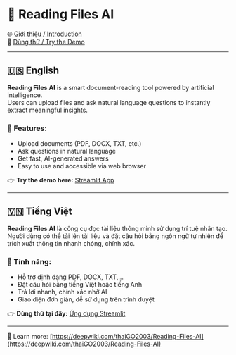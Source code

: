 # 📄 Reading Files AI

🌐 [Giới thiệu / Introduction](https://deepwiki.com/thaiGO2003/Reading-Files-AI)  
🚀 [Dùng thử / Try the Demo](https://reading-files-ai-27bkwjf8ufy2oxcistlwmu.streamlit.app/)

---

## 🇺🇸 English

**Reading Files AI** is a smart document-reading tool powered by artificial intelligence.  
Users can upload files and ask natural language questions to instantly extract meaningful insights.

### 🔹 Features:
- Upload documents (PDF, DOCX, TXT, etc.)
- Ask questions in natural language
- Get fast, AI-generated answers
- Easy to use and accessible via web browser

👉 **Try the demo here:** [Streamlit App](https://reading-files-ai-27bkwjf8ufy2oxcistlwmu.streamlit.app/)

---

## 🇻🇳 Tiếng Việt

**Reading Files AI** là công cụ đọc tài liệu thông minh sử dụng trí tuệ nhân tạo.  
Người dùng có thể tải lên tài liệu và đặt câu hỏi bằng ngôn ngữ tự nhiên để trích xuất thông tin nhanh chóng, chính xác.

### 🔹 Tính năng:
- Hỗ trợ định dạng PDF, DOCX, TXT,...
- Đặt câu hỏi bằng tiếng Việt hoặc tiếng Anh
- Trả lời nhanh, chính xác nhờ AI
- Giao diện đơn giản, dễ sử dụng trên trình duyệt

👉 **Dùng thử tại đây:** [Ứng dụng Streamlit](https://reading-files-ai-27bkwjf8ufy2oxcistlwmu.streamlit.app/)

---

📌 Learn more: [https://deepwiki.com/thaiGO2003/Reading-Files-AI](https://deepwiki.com/thaiGO2003/Reading-Files-AI)
